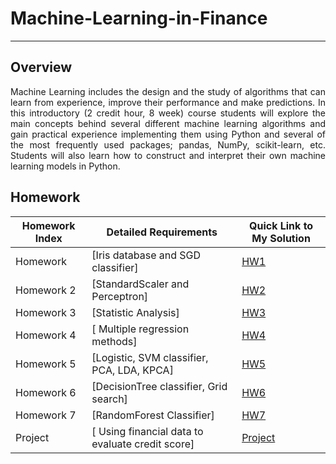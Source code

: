 
# Machine-Learning-in-Finance
* * *

## Overview

<p align="justify">
Machine Learning includes the design and the study of algorithms that can learn from experience, improve their performance and make predictions. In this introductory (2 credit hour, 8 week) course students will explore the main concepts behind several different machine learning algorithms and gain practical experience implementing them using Python and several of the most frequently used packages; pandas, NumPy, scikit-learn, etc. Students will also learn how to construct and interpret their own machine learning models in Python.
</p>

## Homework
Homework Index | Detailed Requirements | Quick Link to My Solution
--------------- | --------------- | ---------------
Homework | [Iris database and SGD classifier] | [HW1](https://github.com/AlexYoungZ/Machine-Learning-in-Finance/tree/master/IE598_F18_HW)
Homework 2 | [StandardScaler and Perceptron] | [HW2](https://github.com/AlexYoungZ/Machine-Learning-in-Finance/tree/master/IE598_F18_HW2)
Homework 3 | [Statistic Analysis] | [HW3](https://github.com/AlexYoungZ/Machine-Learning-in-Finance/tree/master/IE598_F18_HW3)
Homework 4 | [  Multiple regression methods] | [HW4](https://github.com/AlexYoungZ/Machine-Learning-in-Finance/tree/master/IE598_F18_HW4)
Homework 5 | [Logistic, SVM classifier, PCA, LDA, KPCA] | [HW5](https://github.com/AlexYoungZ/Machine-Learning-in-Finance/tree/master/IE598_F18_HW5)
Homework 6 | [DecisionTree classifier, Grid search] | [HW6](https://github.com/AlexYoungZ/Machine-Learning-in-Finance/tree/master/IE598_F18_HW6)
Homework 7 | [RandomForest Classifier] | [HW7](https://github.com/AlexYoungZ/Machine-Learning-in-Finance/tree/master/IE598_F18_HW7)
Project | [ Using financial data to evaluate credit score] | [Project](https://github.com/AlexYoungZ/cs61b/tree/master/proj2c)
